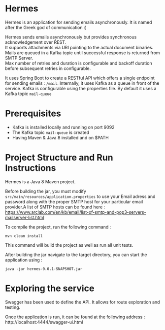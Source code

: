 # Hermes
Hermes is an application for sending emails asynchronously. It is named after the Greek god of communication :)

Hermes sends emails asynchronously but provides synchronous acknowledgement over REST.<br/>
It supports attachments via URI pointing to the actual document binaries.<br/>
Mails are queued in a Kafka topic until successful response is returned from SMTP Server.<br/>
Max number of retries and duration is configurable and backoff duration before subsequent retries in configurable.

It uses Spring Boot to create a RESTful API which offers a single endpoint for sending emails : `/mail`.
Internally, it uses Kafka as a queue in front of the service. Kafka is configurable using the properties file. By default it uses a Kafka topic `mail-queue`

# Prerequisites

- Kafka is installed locally and running on port 9092<br/>
- The Kafka topic `mail-queue` is created
- Having Maven & Java 8 installed and on $PATH


# Project Structure and Run Instructions

Hermes is a Java 8 Maven project. 

Before building the jar, you must modify `src/main/resources/application.properties` to use your Email adress and password along with the proper SMTP host for your particular email provider.A list of SMTP hosts can be found here : https://www.arclab.com/en/kb/email/list-of-smtp-and-pop3-servers-mailserver-list.html

To compile the project, run the following command :

`mvn clean install`

This command will build the project as well as run all unit tests.

After building the jar navigate to the target directory, you can start the application using :

`java -jar hermes-0.0.1-SNAPSHOT.jar`

# Exploring the service

Swagger has been used to define the API. It allows for route exploration and testing.

Once the application is run, it can be found at the following address : <br/>
http://localhost:4444/swagger-ui.html
